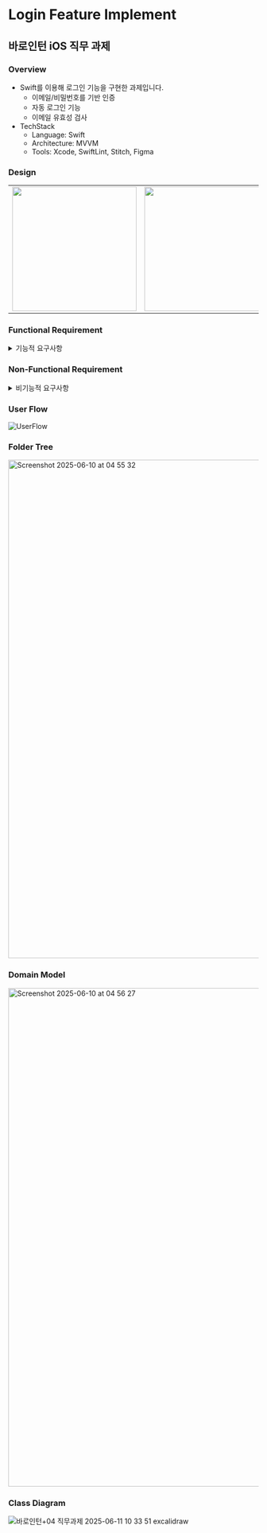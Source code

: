 # Login Feature Implement
## 바로인턴 iOS 직무 과제
### Overview
- Swift를 이용해 로그인 기능을 구현한 과제입니다.
  - 이메일/비밀번호를 기반 인증
  - 자동 로그인 기능
  - 이메일 유효성 검사
- TechStack
  - Language: Swift
  - Architecture: MVVM
  - Tools: Xcode, SwiftLint, Stitch, Figma

### Design
<table>
  <tr>
    <td><img src="https://github.com/user-attachments/assets/0d1315f9-2fc1-4b0e-a186-13f6d1b295b6" width="250"/></td>
    <td><img src="https://github.com/user-attachments/assets/7d5cb1a2-64de-4496-8342-0c3dc6524225" width="250"/></td>
    <td><img src="https://github.com/user-attachments/assets/936146fb-ff86-4734-a2bd-efcb15205ee9" width="250"/></td>
    <td><img src="https://github.com/user-attachments/assets/104165b6-824a-4f32-be34-1f9a840824b4" width="250"/></td>
  </tr>

</table>

### Functional Requirement
<details>
  <summary>기능적 요구사항</summary>
  
- **시작하기 화면**
    - 사용자는 시작하기 버튼을 누를 수 있습니다.
        - 비회원이면 회원가입 화면으로 이동합니다.
        - 회원이면 로그인 성공 화면으로 이동합니다.
    - 회원/ 비회원 여부는 저장된 로그인 정보로 판단합니다.
- **회원가입 화면**
    - 아이디 등록
        - 아이디는 이메일 주소여야합니다.
            - 예) abc@gmail.com
        - 아이디는 다음 조건을 만족해야 합니다.
            - 이메일 영역(@이후) 을 제외하고 최소 6자 이상, 최대 20자 이하여야 합니다.
            - 영문 소문자(a-z)와 숫자(0-9)만 허용됩니다.
            - 숫자로 시작할 수 없습니다.
        - 아이디 중복체크는 회원가입 버튼을 탭할 때 수행됩니다.
    - 비밀번호 등록
        - 2개의 입력창이 있습니다.
            - 비밀번호 입력창
            - 비밀번호 확인창
        - 비밀번호 제한 조건
            - 최소 8자 이상
            - 이외 추가 조건은 자유롭게 정의하시면 됩니다.
    - 닉네임 등록
    - 회원가입 버튼
        - 회원가입 버튼은 아래 조건에 따라 활성화 됩니다.
            - 아이디 입력 완료
            - 비밀번호 입력 완료, 비밀번호 확인창과 일치
            - 닉네임 입력 완료
        - 버튼을 탭하면 회원가입을 시도하며, 서버와 통신하는 부분을 로컬 저장으로 대체합니다.
            - 보통 회원가입 서버 요청이 성공하면 회원가입 정보는 서버가 관리하는 DB 에 저장되어야하지만, 이 과제에는 서버 요청을 생략하고 회원가입 정보를 CoreData 에 저장합니다.
        - 회원가입 성공 조건
            - 입력한 이메일이 로컬 DB에 저장된 아이디(이메일)와 중복되지 않아야 합니다.
        - 회원가입에 성공하였다면 로그인 성공 화면으로 이동합니다.
    - 이외 사용자를 위한 부가적인 UX 들은 자유롭게 추가해주세요.
- **로그인 성공 화면**
    - 화면에 진입하였을 때 사용자의 “{닉네임} 님 환영합니다.”을 화면에 표시합니다.
    - 로그아웃 버튼이 존재합니다. 탭 시 시작하기 화면으로 이동합니다.
    - 회원탈퇴 버튼이 존재합니다. 탭 시, CoreData 에서 회원정보가 삭제되고 시작하기 화면으로 이동합니다.
- **테스트**
    - 회원가입/로그인 페이지 완성후 완벽한지 테스트하기
        - 다양한 상황에서 테스트해보기
</details>

### Non-Functional Requirement
<details>
  <summary>비기능적 요구사항</summary>

  - 사용자 이메일에 대한 유일성이 지켜져야 한다.
  - 입력받은 데이터는 항상 요구하는 형식과 일치해야 한다.
  - 에러 상황에 대한 안내를 사용자에게 명확히 전달한다.
</details>

### User Flow
![UserFlow](https://github.com/user-attachments/assets/33978035-8bc2-41b3-a5bc-117dc86db12f)


### Folder Tree
<img width="1002" alt="Screenshot 2025-06-10 at 04 55 32" src="https://github.com/user-attachments/assets/43a08bf8-5e98-41b1-a011-65196b6e2b22" />

### Domain Model
<img width="1002" alt="Screenshot 2025-06-10 at 04 56 27" src="https://github.com/user-attachments/assets/5c100eea-1af5-46f9-9aeb-2df83071e9c0" />

### Class Diagram
<!-- <img width="1002" alt="Screenshot 2025-06-10 at 04 58 00" src="https://github.com/user-attachments/assets/2110530c-9ff1-44c7-ad0d-c4e68adbfd24" />
<img width="1002" alt="Screenshot 2025-06-10 at 13 17 59" src="https://github.com/user-attachments/assets/3e9655ae-f2eb-497b-b569-625d442f89a9" /> -->
![바로인턴+04  직무과제  2025-06-11 10 33 51 excalidraw](https://github.com/user-attachments/assets/9cd80308-33d6-42ee-9caf-df84e2343606)



